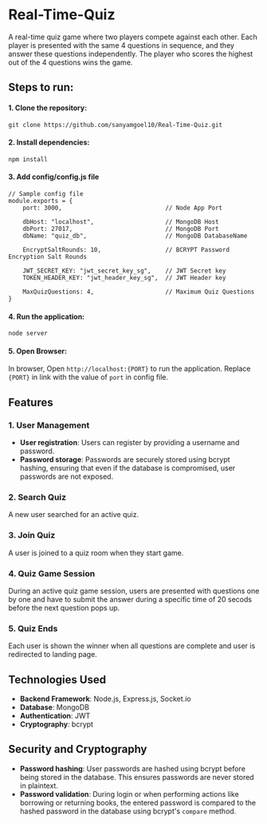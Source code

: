 # Real-Time-Quiz
A real-time quiz game where two players compete against each other. Each player is presented with the same 4 questions in sequence, and they answer these questions independently. The player who scores the highest out of the 4 questions wins the game.

## Steps to run:
#### 1. Clone the repository:
```ssh
git clone https://github.com/sanyamgoel10/Real-Time-Quiz.git
```
#### 2. Install dependencies:
```ssh
npm install
```
#### 3. Add config/config.js file
```ssh
// Sample config file
module.exports = {
    port: 3000,                             // Node App Port
    
    dbHost: "localhost",                    // MongoDB Host
    dbPort: 27017,                          // MongoDB Port
    dbName: "quiz_db",                      // MongoDB DatabaseName

    EncryptSaltRounds: 10,                  // BCRYPT Password Encryption Salt Rounds

    JWT_SECRET_KEY: "jwt_secret_key_sg",    // JWT Secret key
    TOKEN_HEADER_KEY: "jwt_header_key_sg",  // JWT Header key

    MaxQuizQuestions: 4,                    // Maximum Quiz Questions
}
```
#### 4. Run the application:
```ssh
node server
```
#### 5. Open Browser:
In browser, Open `http://localhost:{PORT}` to run the application. Replace `{PORT}` in link with the value of `port` in config file.

## Features
### 1. **User Management**
- **User registration**: Users can register by providing a username and password.
- **Password storage**: Passwords are securely stored using bcrypt hashing, ensuring that even if the database is compromised, user passwords are not exposed.
### 2. **Search Quiz**
A new user searched for an active quiz.
### 3. **Join Quiz**
A user is joined to a quiz room when they start game.
### 4. **Quiz Game Session**
During an active quiz game session, users are presented with questions one by one and have to submit the answer during a specific time of 20 secods before the next question pops up.
### 5. **Quiz Ends**
Each user is shown the winner when all questions are complete and user is redirected to landing page.

## Technologies Used
- **Backend Framework**: Node.js, Express.js, Socket.io
- **Database**: MongoDB
- **Authentication**: JWT
- **Cryptography**: bcrypt

## Security and Cryptography
- **Password hashing**: User passwords are hashed using bcrypt before being stored in the database. This ensures passwords are never stored in plaintext. 
- **Password validation**: During login or when performing actions like borrowing or returning books, the entered password is compared to the hashed password in the database using bcrypt's `compare` method.